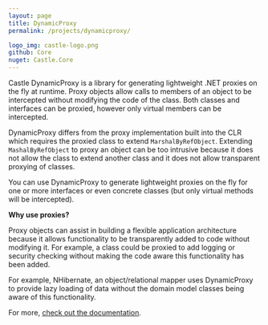 ```yaml
---
layout: page
title: DynamicProxy
permalink: /projects/dynamicproxy/

logo_img: castle-logo.png
github: Core
nuget: Castle.Core
---
```

Castle DynamicProxy is a library for generating lightweight .NET proxies on the fly at runtime. Proxy objects allow calls to members of an object to be intercepted without modifying the code of the class. Both classes and interfaces can be proxied, however only virtual members can be intercepted.

DynamicProxy differs from the proxy implementation built into the CLR which requires the proxied class to extend `MarshalByRefObject`. Extending `MashalByRefObject` to proxy an object can be too intrusive because it does not allow the class to extend another class and it does not allow transparent proxying of classes.

You can use DynamicProxy to generate lightweight proxies on the fly for one or more interfaces or even concrete classes (but only virtual methods will be intercepted).

**Why use proxies?**

Proxy objects can assist in building a flexible application architecture because it allows functionality to be transparently added to code without modifying it. For example, a class could be proxied to add logging or security checking without making the code aware this functionality has been added.

For example, NHibernate, an object/relational mapper uses DynamicProxy to provide lazy loading of data without the domain model classes being aware of this functionality.

For more, [check out the documentation][docs].

[docs]: http://docs.castleproject.org/Tools.DynamicProxy.ashx